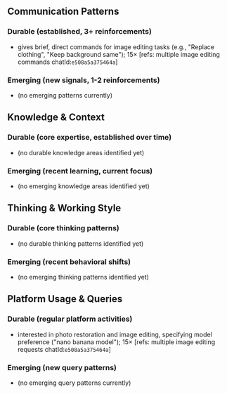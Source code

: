 ## Communication Patterns
### Durable (established, 3+ reinforcements)
- gives brief, direct commands for image editing tasks (e.g., "Replace clothing", "Keep background same"); 15× [refs: multiple image editing commands chatId:`e508a5a375464a`]

### Emerging (new signals, 1-2 reinforcements)
- (no emerging patterns currently)

## Knowledge & Context
### Durable (core expertise, established over time)
- (no durable knowledge areas identified yet)

### Emerging (recent learning, current focus)
- (no emerging knowledge areas identified yet)

## Thinking & Working Style
### Durable (core thinking patterns)
- (no durable thinking patterns identified yet)

### Emerging (recent behavioral shifts)
- (no emerging thinking patterns identified yet)

## Platform Usage & Queries
### Durable (regular platform activities)
- interested in photo restoration and image editing, specifying model preference ("nano banana model"); 15× [refs: multiple image editing requests chatId:`e508a5a375464a`]

### Emerging (new query patterns)
- (no emerging query patterns currently)